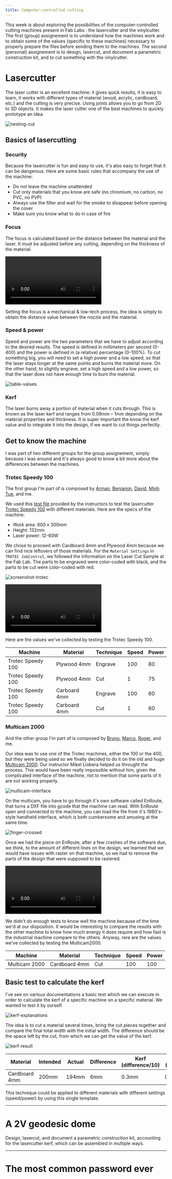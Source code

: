 ```yaml
---
title: Computer-controlled cutting
---
```


This week is about exploring the possibilities of the computer-controlled cutting machines present in Fab Labs : the lasercutter and the vinylcutter. The first (group) assignement is to understand how the machines work and to obtain some of the values (specific to these machines) necessary to properly prepare the files before sending them to the machines. The second (personal) assignement is to design, lasercut, and document a parametric construction kit, and to cut something with the vinylcutter.

# Lasercutter

The laser cutter is an excellent machine: it gives quick results, it is easy to learn, it works with different types of material (wood, acrylic, cardboard, etc.) and the cutting is very precise. Using joints allows you to go from 2D to 3D objects. It makes the laser cutter one of the best machines to quickly prototype an idea.

![nesting-cut](nesting-cut.jpg)

## Basics of lasercutting

### Security

Because the lasercutter is fun and easy to use, it's also easy to forget that it can be dangerous. Here are some basic rules that accompany the use of the machine:

- Do not leave the machine unattended
- Cut only materials that you know are safe (no chromium, no carbon, no PVC, no PVP)
- Always use the filter and wait for the smoke to disappear before opening the cover
- Make sure you know what to do in case of fire

### Focus

The focus is calculated based on the distance between the material and the laser. It must be adjusted before any cutting, depending on the thickness of the material.

<video><source src="focus.mp4"></video>

Setting the focus is a mechanical & low-tech process, the idea is simply to obtain the distance value between the nozzle and the material.

### Speed & power 

Speed and power are the two parameters that we have to adjust according to the desired results. The speed is defined in millimeters per second (0-400) and the power is defined in (a relative) percentage (0-100%). To cut something big, you will need to set a high power and a low speed, so that the laser stays longer at the same points and burns the material more. On the other hand, to slightly engrave, set a high speed and a low power, so that the laser does not have enough time to burn the material.

![table-values](table-values.jpg)

### Kerf
The laser burns away a portion of material when it cuts through. This is known as the laser kerf and ranges from 0.08mm – 1mm depending on the material properties and thickness. It is super important the know the kerf value and to integrate it into the design, if we want to cut things perfectly.


## Get to know the machine

I was part of two different groups for the group assignement, simply because I was around and it's always good to know a bit more about the differences between the machines.

### Trotec Speedy 100

The first group I'm part of is composed by [Arman](http://fabacademy.org/2020/labs/barcelona/students/arman-najari), [Benjamin](http://fabacademy.org/2020/labs/barcelona/students/benjamin-scott/), [David](http://fabacademy.org/2020/labs/barcelona/students/david-prieto/), [Minh Tue](http://fabacademy.org/2020/labs/barcelona/students/tue-ngo/), and me.

We used this [test file](https://www.thingiverse.com/thing:728579) provided by the instructors to test the lasercutter [Trotec Speedy 100](https://www.troteclaser.com/es/maquinas-laser/grabadora-laser-speedy/) with different materials. Here are the specs of the machine:

- Work area: 600 x 300mm
- Height: 132mm
- Laser power: 12-60W

We chose to proceed with Cardboard 4mm and Plywood 4mm because we can find nice leftovers of those materials. For the `Material Settings` in `TROTEC JobControl`, we followed the information on the Laser Cut Sample at the Fab Lab. The parts to be engraved were color-coded with black, and the parts to be cut were color-coded with red.

![screenshot-trotec](screenshot-trotec.jpg)

<video><source src="test.mp4"></video>

Here are the values we've collected by testing the Trotec Speedy 100.

| Machine | Material | Technique | Speed | Power |
| --- | --- | --- | --- | --- |
| Trotec Speedy 100 | Plywood 4mm | Engrave | 100 | 80 |
| Trotec Speedy 100 | Plywood 4mm | Cut | 1 | 75 |
| Trotec Speedy 100 | Carboard 4mm | Engrave | 100 | 60 |
| Trotec Speedy 100 | Carboard 4mm | Cut | 1 | 60 |


### Multicam 2000

And the other group I'm part of is composed by [Bruno](https://fabacademy.org/2020/labs/barcelona/students/bruno-molteni), [Marco](https://fabacademy.org/2020/labs/barcelona/students/marco-cataffo), [Roger](https://fabacademy.org/2020/labs/barcelona/students/roger-anguera), and me.

Our idea was to use one of the Trotec machines, either the 100 or the 400, but they were being used so we finally decided to do it on the old and huge [Multicam 2000](https://wiki.fablabbcn.org/Multicam_2000_Laser_Cutter). Our instructor Mikel Llobera helped us throught the process. This would have been really impossible without him, given the complicated interface of the machine, not to mention that some parts of it are not working properly.

![multicam-interface](multicam-interface.jpg)

On the multicam, you have to go through it's own software called EnRoute, that turns a DXF file into gcode that the machine can read. With EnRoute open and connected to the machine, you can load the file from it's 1980's-style handheld interface, which is both cumbersome and amusing at the same time.

![finger-crossed](finger-crossed.jpg)

Once we had the piece on EnRoute, after a few crashes of the software due, we think, to the amount of different lines on the design, we learned that we would have issues with raster on that machine, so we had to remove the parts of the design that were supposed to be rastered.

<video><source src="multicam-test.mp4"></video>

We didn't do enough tests to know well the machine because of the time we'd at our disposition. It would be interesting to compare the results with the other machine to know how much energy it does require and how fast is the industrial machine compare to the others. Anyway, rere are the values we've collected by testing the Multicam2000.

| Machine | Material | Technique | Speed | Power |
| --- | --- | --- | --- | --- |
| Multicam 2000 | Cardboard 4mm | Cut | 100 | 100 |

## Basic test to calculate the kerf

I've see on various documentations a basic test which we can execute in order to calculate the kerf of a specific machine on a specific material. We wanted to test it by ourself.

![kerf-explanations](kerf-explanations.png)

The idea is to cut a material several times, bring the cut pieces together and compare the final total width with the initial width. The difference should be the space left by the cut, from which we can get the value of the kerf.

![kerf-result](kerf-result.jpg)

| Material | Intended | Actual | Difference | Kerf (difference/10) | Offset (kerf/2) |
| --- | --- | --- | --- | --- | --- |
| Cardboard 4mm | 200mm | 194mm | 6mm | 0.3mm | 0.15mm |

This technique could be applied to different materials with different settings (speed/power) by using this single template. 


---

# A 2V geodesic dome

Design, lasercut, and document a parametric construction kit, accounting for the lasercutter kerf, which can be assembled in multiple ways.


---

# The most common password ever